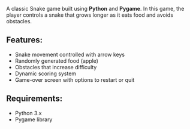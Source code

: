 A classic Snake game built using **Python** and **Pygame**. In this game, the player controls a snake that grows longer as it eats food and avoids obstacles.

## Features:
- Snake movement controlled with arrow keys
- Randomly generated food (apple)
- Obstacles that increase difficulty
- Dynamic scoring system
- Game-over screen with options to restart or quit

## Requirements:
- Python 3.x
- Pygame library

